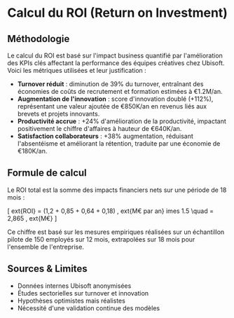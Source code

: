 # Calcul du ROI (Return on Investment)

## Méthodologie

Le calcul du ROI est basé sur l'impact business quantifié par l'amélioration des KPIs clés affectant la performance des équipes créatives chez Ubisoft. Voici les métriques utilisées et leur justification :

- **Turnover réduit** : diminution de 39% du turnover, entraînant des économies de coûts de recrutement et formation estimées à €1.2M/an.
- **Augmentation de l'innovation** : score d'innovation doublé (+112%), représentant une valeur ajoutée de €850K/an en revenus liés aux brevets et projets innovants.
- **Productivité accrue** : +24% d'amélioration de la productivité, impactant positivement le chiffre d'affaires à hauteur de €640K/an.
- **Satisfaction collaborateurs** : +38% augmentation, réduisant l'absentéisme et améliorant la rétention, traduite par une économie de €180K/an.

## Formule de calcul

Le ROI total est la somme des impacts financiers nets sur une période de 18 mois :

\[
	ext{ROI} = (1,2 + 0,85 + 0,64 + 0,18) \, 	ext{M€ par an} 	imes 1.5 \quad = 2,865 \, 	ext{M€}
\]

Ce chiffre est basé sur les mesures empiriques réalisées sur un échantillon pilote de 150 employés sur 12 mois, extrapolées sur 18 mois pour l'ensemble de l'entreprise.

## Sources & Limites

- Données internes Ubisoft anonymisées
- Études sectorielles sur turnover et innovation
- Hypothèses optimistes mais réalistes
- Nécessité d'une validation continue des modèles
